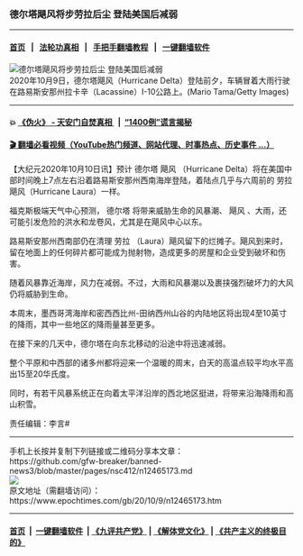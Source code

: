### 德尔塔飓风将步劳拉后尘 登陆美国后减弱
------------------------

#### [首页](https://github.com/gfw-breaker/banned-news3/blob/master/README.md) &nbsp;&nbsp;|&nbsp;&nbsp; [法轮功真相](https://github.com/begood0513/basic/blob/master/README.md)  &nbsp;&nbsp;|&nbsp;&nbsp; [手把手翻墙教程](https://github.com/gfw-breaker/guides/wiki)  &nbsp;&nbsp;|&nbsp;&nbsp; [一键翻墙软件](https://github.com/gfw-breaker/nogfw/blob/master/README.md)  



<div><img alt="德尔塔飓风将步劳拉后尘 登陆美国后减弱" class="attachment-djy_600_400 size-djy_600_400 wp-post-image" src="https://i.epochtimes.com/assets/uploads/2020/10/GettyImages-1279363859-600x400.jpg"/>
<div class="caption">
 2020年10月9日，德尔塔飓风（Hurricane Delta）登陆前夕，车辆冒着大雨行驶在路易斯安那州拉卡辛（Lacassine）I-10公路上。(Mario Tama/Getty Images)
</div></div><hr/>

#### 💥 [《伪火》 - 天安门自焚真相 ](http://158.247.195.190:10000/videos/blog/weihuo.html)&nbsp; |&nbsp; [“1400例”谎言揭秘  ](http://158.247.195.190:10000/videos/blog/jiexi1400.html)

#### [ 🎬  翻墙必看视频（YouTube热门频道、网站代理、时事热点、历史事件 ...）](https://github.com/gfw-breaker/links/blob/master/banned.md)

<div><p>
 【大纪元2020年10月10日讯】预计
 <ok href="https://www.epochtimes.com/gb/tag/%E5%BE%B7%E5%B0%94%E5%A1%94.html">
  德尔塔
 </ok>
 <ok href="https://www.epochtimes.com/gb/tag/%E9%A3%93%E9%A3%8E.html">
  飓风
 </ok>
 （Hurricane Delta）将在美国中部时间晚上7点左右沿着路易斯安那州西南海岸登陆，着陆点几乎与六周前的
 <ok href="https://www.epochtimes.com/gb/tag/%E5%8A%B3%E6%8B%89.html">
  劳拉
 </ok>
 飓风（Hurricane Laura）一样。
</p>
<p>
 福克斯极端天气中心预测，
 <ok href="https://www.epochtimes.com/gb/tag/%E5%BE%B7%E5%B0%94%E5%A1%94.html">
  德尔塔
 </ok>
 将带来威胁生命的风暴潮、
 <ok href="https://www.epochtimes.com/gb/tag/%E9%A3%93%E9%A3%8E.html">
  飓风
 </ok>
 、大雨，还可能引发危险的洪水和龙卷风，尤其是在飓风中心以东。
</p>
<p>
 路易斯安那州西南部仍在清理
 <ok href="https://www.epochtimes.com/gb/tag/%E5%8A%B3%E6%8B%89.html">
  劳拉
 </ok>
 （Laura）飓风留下的烂摊子。飓风到来时，留在地面上的任何碎片都可能成为抛射物，造成更多的房屋和企业受到破坏和伤害。
</p>
<p>
 随着风暴靠近海岸，风力在减弱。不过，大雨和风暴潮以及裹挟强烈破坏力的大风仍将威胁到生命。
</p>
<p>
 本周末，墨西哥湾海岸和密西西比州-田纳西州山谷的内陆地区将出现4至10英寸的降雨，其中一些地区的降雨量甚至更多。
</p>
<p>
 在接下来的几天中，德尔塔在向东北移动的沿途中将迅速减弱。
</p>
<p>
 整个平原和中西部的诸多州都将迎来一个温暖的周末，白天的高温点较平均水平高出15至20华氏度。
</p>
<p>
 同时，有若干风暴系统正在向着太平洋沿岸的西北地区挺进，将带来沿海降雨和高山积雪。
</p>
<p>
 责任编辑：李言#
</p>
</div>
<hr/>
手机上长按并复制下列链接或二维码分享本文章：<br/>
https://github.com/gfw-breaker/banned-news3/blob/master/pages/nsc412/n12465173.md <br/>
<a href='https://github.com/gfw-breaker/banned-news3/blob/master/pages/nsc412/n12465173.md'><img src='https://github.com/gfw-breaker/banned-news3/blob/master/pages/nsc412/n12465173.md.png'/></a> <br/>
原文地址（需翻墙访问）：https://www.epochtimes.com/gb/20/10/9/n12465173.htm


------------------------
#### [首页](https://github.com/gfw-breaker/banned-news3/blob/master/README.md) &nbsp;|&nbsp; [一键翻墙软件](https://github.com/gfw-breaker/nogfw/blob/master/README.md) &nbsp;| [《九评共产党》](https://github.com/gfw-breaker/9ping.md/blob/master/README.md#九评之一评共产党是什么) | [《解体党文化》](https://github.com/gfw-breaker/jtdwh.md/blob/master/README.md) | [《共产主义的终极目的》](https://github.com/gfw-breaker/gczydzjmd.md/blob/master/README.md)


<img src='http://gfw-breaker.win/banned-news3/pages/nsc412/n12465173.md' width='0px' height='0px'/>